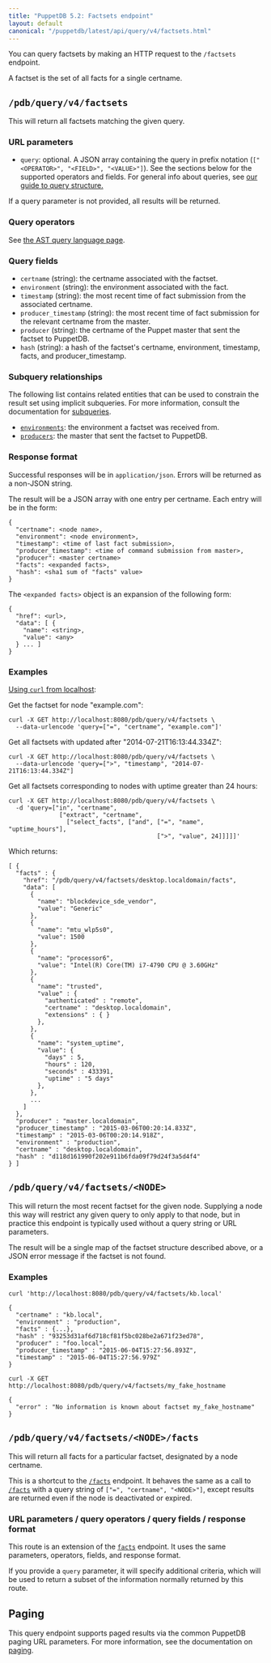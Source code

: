 ```yaml
---
title: "PuppetDB 5.2: Factsets endpoint"
layout: default
canonical: "/puppetdb/latest/api/query/v4/factsets.html"
---
```


[curl]: ../curl.html#using-curl-from-localhost-non-sslhttp
[facts]: ./facts.html
[paging]: ./paging.html
[query]: ./query.html
[subqueries]: ./ast.html#subquery-operators
[ast]: ./ast.html
[facts]: ./facts.html
[fact-contents]: ./fact-contents.html
[environments]: ./environments.html
[producers]: ./producers.html
[nodes]: ./nodes.html

You can query factsets by making an HTTP request to the `/factsets` endpoint.

A factset is the set of all facts for a single certname.

## `/pdb/query/v4/factsets`

This will return all factsets matching the given query.

### URL parameters

* `query`: optional. A JSON array containing the query in prefix notation (`["<OPERATOR>", "<FIELD>", "<VALUE>"]`). See the sections below for the supported operators and fields. For general info about queries, see [our guide to query structure.][query]

If a query parameter is not provided, all results will be returned.

### Query operators

See [the AST query language page][ast].

### Query fields

* `certname` (string): the certname associated with the factset.
* `environment` (string): the environment associated with the fact.
* `timestamp` (string): the most recent time of fact submission from the
   associated certname.
* `producer_timestamp` (string): the most recent time of fact submission for
  the relevant certname from the master.
* `producer` (string): the certname of the Puppet master that sent the factset to PuppetDB.
* `hash` (string): a hash of the factset's certname, environment,
  timestamp, facts, and producer_timestamp.

### Subquery relationships

The following list contains related entities that can be used to constrain the result set using implicit subqueries. For more information, consult the documentation for [subqueries][subqueries].

* [`environments`][environments]: the environment a factset was received from.
* [`producers`][producers]: the master that sent the factset to PuppetDB.

### Response format

Successful responses will be in `application/json`. Errors will be returned as a
non-JSON string.

The result will be a JSON array with one entry per certname. Each entry will be in
the form:

    {
      "certname": <node name>,
      "environment": <node environment>,
      "timestamp": <time of last fact submission>,
      "producer_timestamp": <time of command submission from master>,
      "producer": <master certname>
      "facts": <expanded facts>,
      "hash": <sha1 sum of "facts" value>
    }

The `<expanded facts>` object is an expansion of the following form:

    {
      "href": <url>,
      "data": [ {
        "name": <string>,
        "value": <any>
      } ... ]
    }

### Examples

[Using `curl` from localhost][curl]:

Get the factset for node "example.com":

    curl -X GET http://localhost:8080/pdb/query/v4/factsets \
      --data-urlencode 'query=["=", "certname", "example.com"]'

Get all factsets with updated after "2014-07-21T16:13:44.334Z":

    curl -X GET http://localhost:8080/pdb/query/v4/factsets \
      --data-urlencode 'query=[">", "timestamp", "2014-07-21T16:13:44.334Z"]

Get all factsets corresponding to nodes with uptime greater than 24 hours:

    curl -X GET http://localhost:8080/pdb/query/v4/factsets \
      -d 'query=["in", "certname",
                  ["extract", "certname",
                    ["select_facts", ["and", ["=", "name", "uptime_hours"],
                                             [">", "value", 24]]]]]'

Which returns:

    [ {
      "facts" : {
        "href": "/pdb/query/v4/factsets/desktop.localdomain/facts",
        "data": [
          {
            "name": "blockdevice_sde_vendor",
            "value": "Generic"
          },
          {
            "name": "mtu_wlp5s0",
            "value": 1500
          },
          {
            "name": "processor6",
            "value": "Intel(R) Core(TM) i7-4790 CPU @ 3.60GHz"
          },
          {
            "name": "trusted",
            "value" : {
              "authenticated" : "remote",
              "certname" : "desktop.localdomain",
              "extensions" : { }
            },
          },
          {
            "name": "system_uptime",
            "value": {
              "days" : 5,
              "hours" : 120,
              "seconds" : 433391,
              "uptime" : "5 days"
            },
          },
          ...
        ]
      },
      "producer" : "master.localdomain",
      "producer_timestamp" : "2015-03-06T00:20:14.833Z",
      "timestamp" : "2015-03-06T00:20:14.918Z",
      "environment" : "production",
      "certname" : "desktop.localdomain",
      "hash" : "d118d161990f202e911b6fda09f79d24f3a5d4f4"
    } ]

## `/pdb/query/v4/factsets/<NODE>`

This will return the most recent factset for the given node. Supplying a node
this way will restrict any given query to only apply to that node, but in
practice this endpoint is typically used without a query string or URL
parameters.

The result will be a single map of the factset structure described above, or
a JSON error message if the factset is not found.

### Examples

    curl 'http://localhost:8080/pdb/query/v4/factsets/kb.local'

    {
      "certname" : "kb.local",
      "environment" : "production",
      "facts" : {...},
      "hash" : "93253d31af6d718cf81f5bc028be2a671f23ed78",
      "producer" : "foo.local",
      "producer_timestamp" : "2015-06-04T15:27:56.893Z",
      "timestamp" : "2015-06-04T15:27:56.979Z"
    }

    curl -X GET http://localhost:8080/pdb/query/v4/factsets/my_fake_hostname

    {
      "error" : "No information is known about factset my_fake_hostname"
    }


## `/pdb/query/v4/factsets/<NODE>/facts`

This will return all facts for a particular factset, designated by a node certname.

This is a shortcut to the [`/facts`][facts] endpoint. It behaves the same as a
call to [`/facts`][facts] with a query string of `["=", "certname", "<NODE>"]`,
except results are returned even if the node is deactivated or expired.

### URL parameters / query operators / query fields / response format

This route is an extension of the [`facts`][facts] endpoint. It uses the same parameters, operators, fields, and response format.

If you provide a `query` parameter, it will specify additional criteria, which will be
used to return a subset of the information normally returned by this route.

## Paging

This query endpoint supports paged results via the common PuppetDB paging
URL parameters. For more information, see the documentation
on [paging][paging].
